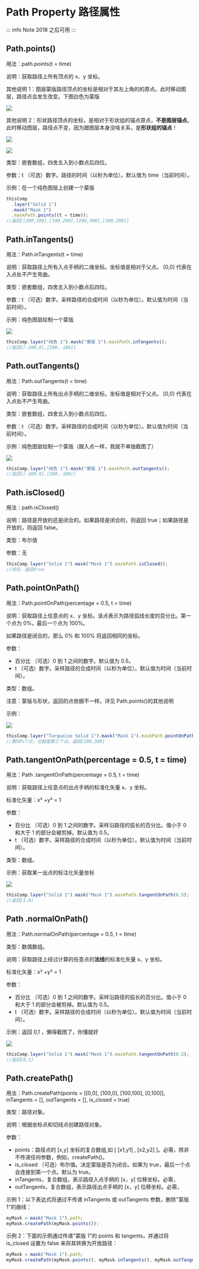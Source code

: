 # Path Property 路径属性

::: info Note
2018 之后可用
:::

## Path.points()

用法：path.points(t = time)

说明：获取路径上所有顶点的 x、y 坐标。

其他说明 1：图层蒙版路径顶点的坐标是相对于其左上角的的原点。此时移动图层，路径点会发生改变。下图白色为蒙版

![](https://cdn.yuelili.com/20210913231336.png)

其他说明 2：形状路径顶点的坐标，是相对于形状组的锚点原点，**不是图层锚点**。此时移动图层，路径点不变，因为跟图层本身没啥关系，是**形状组的锚点**！

![](https://cdn.yuelili.com/20210913232212.png)

![](https://cdn.yuelili.com/20210913232057.png)

类型：嵌套数组，四舍五入到小数点后四位。

参数：t （可选）数字。路径的时间（以秒为单位）。默认值为 time（当前时间）。

示例：在一个纯色图层上创建一个蒙版

```javascript
thisComp
  .layer("Solid 1")
  .mask("Mask 1")
  .maskPath.points((t = time));
//返回[[200,100],[100,200],[200,300],[300,200]]
```

## Path.inTangents()

用法：Path.inTangents(t = time)

说明：获取路径上所有入点手柄的二维坐标。坐标值是相对于父点。 [0,0] 代表在入点处不产生弯曲。

类型：嵌套数组，四舍五入到小数点后四位。

参数：t （可选）数字。采样路径的合成时间（以秒为单位）。默认值为时间（当前时间）。

示例：纯色图层绘制一个蒙版

![](https://cdn.yuelili.com/20210913234241.png)

```javascript
thisComp.layer("纯色 1").mask("蒙版 1").maskPath.inTangents();
//返回[[-200,0],[200,-100]]
```

## Path.outTangents()

用法：Path.outTangents(t = time)

说明：获取路径上所有出点手柄的二维坐标。坐标值是相对于父点。 [0,0] 代表在入点处不产生弯曲。

类型：嵌套数组，四舍五入到小数点后四位。

参数：t （可选）数字。采样路径的合成时间（以秒为单位）。默认值为时间（当前时间）。

示例：纯色图层绘制一个蒙版（跟入点一样，我就不单独截图了）

![](https://cdn.yuelili.com/20210913234241.png)

```javascript
thisComp.layer("纯色 1").mask("蒙版 1").maskPath.outTangents();
//返回[[-200,0],[200,-100]]
```

## Path.isClosed()

用法：path.isClosed()

说明：路径是开放的还是闭合的。如果路径是闭合的，则返回 true；如果路径是开放的，则返回 false。

类型：布尔值

参数：无

```javascript
thisComp.layer("Solid 1").mask("Mask 1").maskPath.isClosed();
//闭合，返回true
```

## Path.pointOnPath()

用法：Path.pointOnPath(percentage = 0.5, t = time)

说明：获取路径上任意点的 x、y 坐标。该点表示为路径弧线长度的百分比。第一个点为 0%，最后一个点为 100%。

如果路径是闭合的，那么 0% 和 100% 将返回相同的坐标。

参数：

- 百分比 （可选）0 到 1 之间的数字。默认值为 0.5。
- t （可选）数字。采样路径的合成时间（以秒为单位）。默认值为时间（当前时间）。

类型：数组。

注意：蒙版与形状，返回的点依据不一样。详见 Path.points()的其他说明

示例：

![](https://mir.yuelili.com/wp-content/uploads/user/AE/expression/a-z/path-point2.png)

```javascript
thisComp.layer("Turquoise Solid 1").mask("Mask 1").maskPath.pointOnPath(0.5);
//第50%个点，也就是第三个点。返回[200,300]
```

## Path.tangentOnPath(percentage = 0.5, t = time)

用法：Path .tangentOnPath(percentage = 0.5, t = time)

说明：获取路径上任意点的出点手柄的标准化矢量 x、y 坐标。

标准化矢量：x² +y² = 1

参数：

- 百分比 （可选）0 到 1 之间的数字。采样沿路径的弧长的百分比。值小于 0 和大于 1 的部分会被剪掉。默认值为 0.5。
- t （可选）数字。采样路径的合成时间（以秒为单位）。默认值为时间（当前时间）。

类型：数组。

示例：获取某一出点的标注化矢量坐标

![](https://cdn.yuelili.com/20210914000913.png)

```javascript
thisComp.layer("Solid 1").mask("Mask 1").maskPath.tangentOnPath(0.5);
//返回[1,0]
```

## Path .normalOnPath()

用法：Path.normalOnPath(percentage = 0.5, t = time)

类型：数偶数组。

说明：获取路径上经过计算的任意点的**法线**的标准化矢量 x、y 坐标。

标准化矢量：x² +y² = 1

参数：

- 百分比 （可选）0 到 1 之间的数字。采样沿路径的弧长的百分比。值小于 0 和大于 1 的部分会被剪掉。默认值为 0.5。
- t （可选）数字。采样路径的合成时间（以秒为单位）。默认值为时间（当前时间）。

示例：返回 0,1 ，懒得截图了，你懂就好

![](https://cdn.yuelili.com/20210914000913.png)

```javascript
thisComp.layer("Solid 1").mask("Mask 1").maskPath.tangentOnPath(0.5);
//返回[0,1]
```

## Path.createPath()

用法：Path.createPath(points = [[0,0], [100,0], [100,100], [0,100]], inTangents = [], outTangents = [], is_closed = true)

类型：路径对象。

说明：根据坐标点和切线点创建路径对象。

参数：

- points：路径点的 [x,y] 坐标的复合数组,如 [ [x1,y1] , [x2,y2] ]。必需，除非不传递任何参数，例如，createPath()。
- is_closed （可选）布尔值。决定蒙版是否为闭合。如果为 true，最后一个点会连接到第一个点。默认为 true。
- inTangents，复合数组，表示路径入点手柄的 [x，y] 位移坐标。必需，
- outTangents，复合数组，表示路径出点手柄的 [x，y] 位移坐标。必需，

示例 1：以下表达式将通过不传递 inTangents 或 outTangents 参数，删除"蒙版 1"的曲线：

```javascript
myMask = mask("Mask 1").path;
myMask.createPath(myMask.points());
```

示例 2：下面的示例通过传递"蒙版 1"的 points 和 tangents，并通过将 is_closed 设置为 false 来将其转换为开放路径：

```javascript
myMask = mask("Mask 1").path;
myMask.createPath(myMask.points(), myMask.inTangents(), myMask.outTangents(), false);
```
